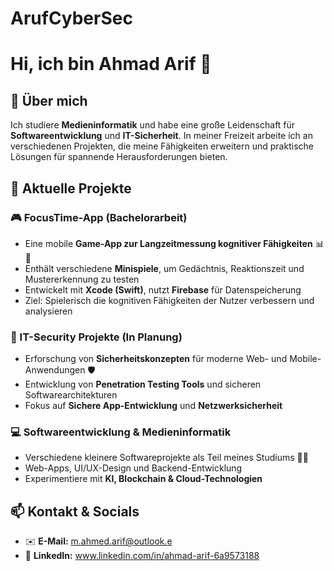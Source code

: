 # ArufCyberSec
# Hi, ich bin Ahmad Arif 👋

## 🎯 Über mich
Ich studiere **Medieninformatik** und habe eine große Leidenschaft für **Softwareentwicklung** und **IT-Sicherheit**. In meiner Freizeit arbeite ich an verschiedenen Projekten, die meine Fähigkeiten erweitern und praktische Lösungen für spannende Herausforderungen bieten. 

## 🚀 Aktuelle Projekte

### 🎮 FocusTime-App (Bachelorarbeit)
- Eine mobile **Game-App zur Langzeitmessung kognitiver Fähigkeiten** 📊🧠
- Enthält verschiedene **Minispiele**, um Gedächtnis, Reaktionszeit und Mustererkennung zu testen
- Entwickelt mit **Xcode (Swift)**, nutzt **Firebase** für Datenspeicherung
- Ziel: Spielerisch die kognitiven Fähigkeiten der Nutzer verbessern und analysieren

### 🔐 IT-Security Projekte (In Planung)
- Erforschung von **Sicherheitskonzepten** für moderne Web- und Mobile-Anwendungen 🛡️
- Entwicklung von **Penetration Testing Tools** und sicheren Softwarearchitekturen
- Fokus auf **Sichere App-Entwicklung** und **Netzwerksicherheit**

### 💻 Softwareentwicklung & Medieninformatik
- Verschiedene kleinere Softwareprojekte als Teil meines Studiums 👨‍💻
- Web-Apps, UI/UX-Design und Backend-Entwicklung
- Experimentiere mit **KI, Blockchain & Cloud-Technologien**

## 📫 Kontakt & Socials
- ✉️ **E-Mail:** m.ahmed.arif@outlook.e
- 🔗 **LinkedIn:** www.linkedin.com/in/ahmad-arif-6a9573188
